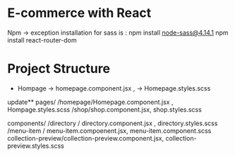 # E-commerce with React

Npm ->
exception installation for sass is : npm install node-sass@4.14.1
npm install react-router-dom

# Project Structure

- Hompage -> homepage.component.jsx , -> Homepage.styles.scss

update\*\*
pages/
/homepage/Homepage.component.jsx , Hompage.styles.scss
/shop/shop.component.jsx, shop.styles.scss

components/
/directory / directory.component.jsx , directory.styles.scss
/menu-item / menu-item.compoenent.jsx, menu-item.component.scss
collection-preview/collection-preview.component.jsx, collection-preview.styles.scss
